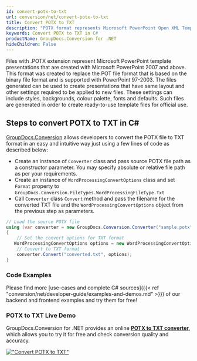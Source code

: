 ```yaml
---
id: convert-potx-to-txt
url: conversion/net/convert-potx-to-txt
title: Convert POTX to TXT
description: "POTX format represents Microsoft PowerPoint Open XML Template with .potx extension. Learn how to convert POTX to TXT file programmatically in C# language using GroupDocs.Conversion for .NET library."
keywords: Convert POTX to TXT in C#
productName: GroupDocs.Conversion for .NET
hideChildren: False
---
```


Files with .POTX extension represent Microsoft PowerPoint template presentations that are created with Microsoft PowerPoint 2007 and above. This format was created to replace the POT file format that is based on the binary file format and is supported with PowerPoint 97-2003. The files generated can be used to create presentations that have same layout and other settings required to be applied to new files. These settings can include styles, backgrounds, colour palette, fonts and defaults. Such files are generated in order to create ready-to-use template files for official use.

## Steps to convert POTX to TXT in C#

[GroupDocs.Conversion](https://products.groupdocs.com/conversion/net) allows developers to convert the POTX file to TXT format in an easy and intuitive way just using a few lines of code as described below:

* Create an instance of `Converter` class and pass source POTX file path as a constructor parameter. You may specify absolute or relative file path as per your requirements. 
* Create an instance of `WordProcessingConvertOptions` class and set `Format` property to `GroupDocs.Conversion.FileTypes.WordProcessingFileType.Txt`
* Call `Converter` class `Convert` method and pass the filename for the converted TXT file and the `WordProcessingConvertOptions` object from the previous step as parameters.

```csharp
// Load the source POTX file
using (var converter = new GroupDocs.Conversion.Converter("sample.potx"))
{
    // Set the convert options for TXT format
   WordProcessingConvertOptions options = new WordProcessingConvertOptions { Format = GroupDocs.Conversion.FileTypes.WordProcessingFileType.Txt };
    // Convert to TXT format
    converter.Convert("converted.txt", options);
}
```

### Code Examples

Please find more [use-cases and complete C# sources]({{< ref "conversion/net/developer-guide/examples-and-demos.md" >}}) of our backend and frontend examples and try them for free!

### POTX to TXT Live Demo

GroupDocs.Conversion for .NET provides an online [**POTX to TXT converter**](https://products.groupdocs.app/conversion/potx-to-txt), which allows you to try it for free and check conversion quality and accuracy.

[!["Convert POTX to TXT"](conversion/net/images/convert-to-txt/convert-potx-to-txt.png)](https://products.groupdocs.app/conversion/potx-to-txt)